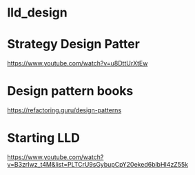 # lld_design

# Strategy Design Patter 
https://www.youtube.com/watch?v=u8DttUrXtEw

# Design pattern books
https://refactoring.guru/design-patterns

# Starting LLD 
https://www.youtube.com/watch?v=B3zrIwz_t4M&list=PLTCrU9sGybupCpY20eked6blbHI4zZ55k
